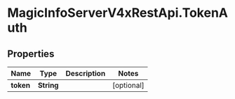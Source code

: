 # MagicInfoServerV4xRestApi.TokenAuth

## Properties
Name | Type | Description | Notes
------------ | ------------- | ------------- | -------------
**token** | **String** |  | [optional] 


